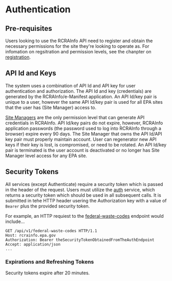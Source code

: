 # Authentication

## Pre-requisites

Users looking to use the RCRAInfo API need to register and obtain the necessary permissions for the site they're looking to operate as. For infomation on regsitration and permission levels, see the chanpter on [registration](../Intro/registration.md).

## API Id and Keys

The system uses a combination of API Id and API key for user authentication and authorization. The API Id and key (credentials) are generated by the RCRAInfo/e-Manifest application. An API Id/key pair is unique to a user, however the same API Id/key pair is used for all EPA sites that the user has (Site Manager) access to.

[Site Managers](../Intro/registration.md#permission-levels) are the only permission level that can generate API credentials in RCRAInfo. API Id/key pairs do not expire, however, RCRAInfo application passwords (the password used to log into RCRAInfo through a browser) expire every 90 days. The Site Manager that owns the API Id/API key pair must properly maintain account. User can regenerator new API keys if their key is lost, is compromised, or need to be rotated. An API Id/key pair is terminated is the user account is deactivated or no longer has Site Manager level access for any EPA site.

## Security Tokens

All services (except Authenticate) require a security token which is passed in the header of the request. Users must utilize the [auth](#auth) service, which returns a security token which should be used in all subsequent calls. It is submitted in tehe HTTP header usering the Authorization key with a value of `Bearer` plus the provided security token.

For example, an HTTP requiest to the [federal-waste-codes]() endpoint would include...

```http
GET /api/v1/federal-waste-codes HTTP/1.1
Host: rcrainfo.epa.gov
Authorization: Bearer theSecurityTokenObtainedFromTheAuthEndpoint
Accept: application/json
...
```

### Expirations and Refreshing Tokens

Security tokens expire after 20 minutes.
